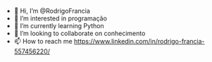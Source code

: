 - 👋 Hi, I’m @RodrigoFrancia
- 👀 I’m interested in programação
- 🌱 I’m currently learning Python
- 💞️ I’m looking to collaborate on  conhecimento
- 📫 How to reach me  https://www.linkedin.com/in/rodrigo-francia-557456220/

<!---
RodrigoFrancia/RodrigoFrancia is a ✨ special ✨ repository because its `README.md` (this file) appears on your GitHub profile.
You can click the Preview link to take a look at your changes.
--->
